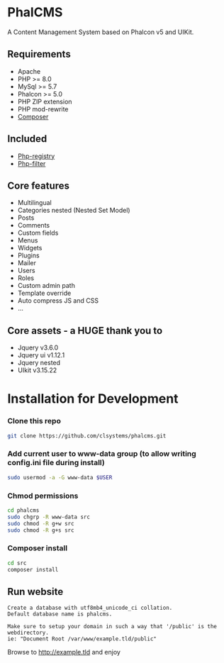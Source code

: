 # PhalCMS
A Content Management System based on Phalcon v5 and UIKit.

## Requirements
- Apache
- PHP >= 8.0
- MySql >= 5.7
- Phalcon >= 5.0
- PHP ZIP extension
- PHP mod-rewrite
- <a href="https://getcomposer.org/doc/00-intro.md#installation-linux-unix-osx" rel="nofollow">Composer</a>

## Included
- <a href="https://github.com/CLSystems/php-registry">Php-registry</a>
- <a href="https://github.com/CLSystems/php-filter">Php-filter</a>

## Core features
- Multilingual
- Categories nested (Nested Set Model)
- Posts
- Comments
- Custom fields
- Menus
- Widgets
- Plugins
- Mailer
- Users
- Roles
- Custom admin path
- Template override
- Auto compress JS and CSS
- ...

## Core assets - a HUGE thank you to
- Jquery v3.6.0
- Jquery ui v1.12.1
- Jquery nested
- UIkit v3.15.22

# Installation for Development
### Clone this repo
```sh
git clone https://github.com/clsystems/phalcms.git
```

### Add current user to www-data group (to allow writing config.ini file during install)
```sh
sudo usermod -a -G www-data $USER
```

### Chmod permissions
```sh
cd phalcms
sudo chgrp -R www-data src
sudo chmod -R g+w src
sudo chmod -R g+s src
```

### Composer install
```sh
cd src
composer install
```
## Run website
```
Create a database with utf8mb4_unicode_ci collation.
Default database name is phalcms.

Make sure to setup your domain in such a way that '/public' is the webdirectory.
ie: "Document Root /var/www/example.tld/public"
```
Browse to http://example.tld and enjoy
